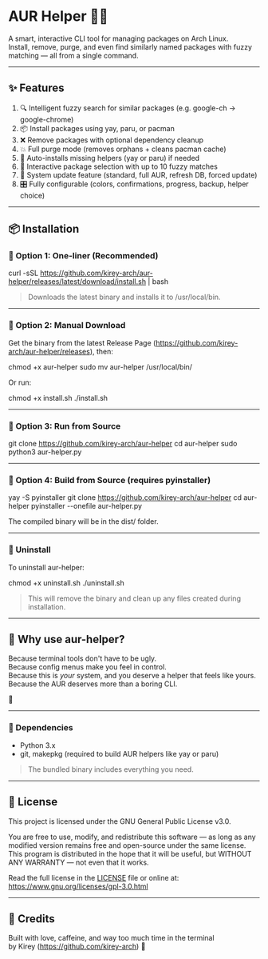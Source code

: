 # AUR Helper 🧠🐧

A smart, interactive CLI tool for managing packages on Arch Linux.  
Install, remove, purge, and even find similarly named packages with fuzzy matching — all from a single command.

---

## ✨ Features

1. 🔍 Intelligent fuzzy search for similar packages (e.g. google-ch → google-chrome)
2. 📦 Install packages using yay, paru, or pacman
3. ❌ Remove packages with optional dependency cleanup
4. 💥 Full purge mode (removes orphans + cleans pacman cache)
5. 🔧 Auto-installs missing helpers (yay or paru) if needed
6. 🧠 Interactive package selection with up to 10 fuzzy matches
7. 🔄 System update feature (standard, full AUR, refresh DB, forced update)
8. 🎛 Fully configurable (colors, confirmations, progress, backup, helper choice)

---

## 📦 Installation

### 🔹 Option 1: One-liner (Recommended)

curl -sSL https://github.com/kirey-arch/aur-helper/releases/latest/download/install.sh | bash

> Downloads the latest binary and installs it to /usr/local/bin.

---

### 🔹 Option 2: Manual Download

Get the binary from the latest Release Page (https://github.com/kirey-arch/aur-helper/releases), then:

chmod +x aur-helper
sudo mv aur-helper /usr/local/bin/

Or run:

chmod +x install.sh
./install.sh

---

### 🔹 Option 3: Run from Source

git clone https://github.com/kirey-arch/aur-helper
cd aur-helper
sudo python3 aur-helper.py

---

### 🔹 Option 4: Build from Source (requires pyinstaller)

yay -S pyinstaller
git clone https://github.com/kirey-arch/aur-helper
cd aur-helper
pyinstaller --onefile aur-helper.py

The compiled binary will be in the dist/ folder.

---

### 🔻 Uninstall

To uninstall aur-helper:

chmod +x uninstall.sh
./uninstall.sh

> This will remove the binary and clean up any files created during installation.

---

## 🧠 Why use aur-helper?

Because terminal tools don't have to be ugly.  
Because config menus make you feel in control.  
Because this is *your* system, and you deserve a helper that feels like yours.  
Because the AUR deserves more than a boring CLI.

💜

---

### 🧪 Dependencies

- Python 3.x
- git, makepkg (required to build AUR helpers like yay or paru)

> The bundled binary includes everything you need.

---

## 📜 License

This project is licensed under the GNU General Public License v3.0.

You are free to use, modify, and redistribute this software — as long as any modified version remains free and open-source under the same license.  
This program is distributed in the hope that it will be useful, but WITHOUT ANY WARRANTY — not even that it works.

Read the full license in the [LICENSE](./LICENSE) file or online at:  
https://www.gnu.org/licenses/gpl-3.0.html

---

## 💖 Credits

Built with love, caffeine, and way too much time in the terminal  
by Kirey (https://github.com/kirey-arch) 💜
